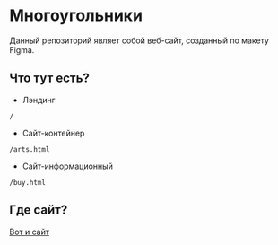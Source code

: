 # Многоугольники
Данный репозиторий являет собой веб-сайт, созданный по макету Figma.

## Что тут есть?
- Лэндинг
```
/
```
- Сайт-контейнер
```
/arts.html
```
- Сайт-информационный
```
/buy.html
```

## Где сайт?
[Вот и сайт](https://genndy007.github.io/polygons-landing-pages/)
